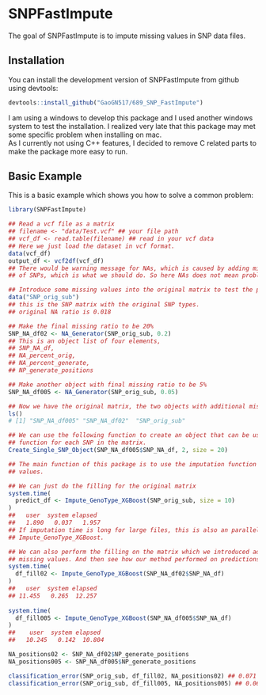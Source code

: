 
# SNPFastImpute

<!-- badges: start -->
<!-- badges: end -->

The goal of SNPFastImpute is to impute missing values in SNP data files. 

## Installation

You can install the development version of SNPFastImpute from github using devtools:

``` r
devtools::install_github("GaoGN517/689_SNP_FastImpute")
```

I am using a windows to develop this package and I used another windows system to test the installation. 
I realized very late that this package may met some specific problem when installing on mac.  
As I currently not using C++ features, I decided to remove C related parts to make the package more easy to run. 


## Basic Example

This is a basic example which shows you how to solve a common problem:

``` r
library(SNPFastImpute)

## Read a vcf file as a matrix
## filename <- "data/Test.vcf" ## your file path
## vcf_df <- read.table(filename) ## read in your vcf data 
## Here we just load the dataset in vcf format.
data(vcf_df)
output_df <- vcf2df(vcf_df)
## There would be warning message for NAs, which is caused by adding missing positions
## of SNPs, which is what we should do. So here NAs does not mean problem. 

## Introduce some missing values into the original matrix to test the performance
data("SNP_orig_sub")
## this is the SNP matrix with the original SNP types.
## original NA ratio is 0.018

## Make the final missing ratio to be 20%
SNP_NA_df02 <- NA_Generator(SNP_orig_sub, 0.2)
## This is an object list of four elements, 
## SNP_NA_df, 
## NA_percent_orig,
## NA_percent_generate,
## NP_generate_positions

## Make another object with final missing ratio to be 5%
SNP_NA_df005 <- NA_Generator(SNP_orig_sub, 0.05)

## Now we have the original matrix, the two objects with additional missing values.
ls()
# [1] "SNP_NA_df005" "SNP_NA_df02"  "SNP_orig_sub"

## We can use the following function to create an object that can be used in the imputation 
## function for each SNP in the matrix.
Create_Single_SNP_Object(SNP_NA_df005$SNP_NA_df, 2, size = 20)

## The main function of this package is to use the imputation function to fill in the missing
## values.

## We can just do the filling for the original matrix
system.time(
  predict_df <- Impute_GenoType_XGBoost(SNP_orig_sub, size = 10)
)
##   user  system elapsed 
##   1.890   0.037   1.957 
## If imputation time is long for large files, this is also an paralleled version of this function:
## Impute_GenoType_XGBoost. 

## We can also perform the filling on the matrix which we introduced additional 
## missing values. And then see how our method performed on predictions. 
system.time(
  df_fill02 <- Impute_GenoType_XGBoost(SNP_NA_df02$SNP_NA_df)
)
##   user  system elapsed 
## 11.455   0.265  12.257 
 
system.time(
  df_fill005 <- Impute_GenoType_XGBoost(SNP_NA_df005$SNP_NA_df)
)
##    user  system elapsed 
##   10.245   0.142  10.804 

NA_positions02 <- SNP_NA_df02$NP_generate_positions
NA_positions005 <- SNP_NA_df005$NP_generate_positions

classification_error(SNP_orig_sub, df_fill02, NA_positions02) ## 0.071
classification_error(SNP_orig_sub, df_fill005, NA_positions005) ## 0.061
```

